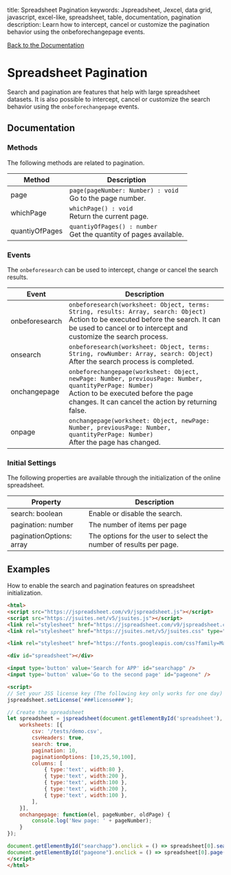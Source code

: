 title: Spreadsheet Pagination
keywords: Jspreadsheet, Jexcel, data grid, javascript, excel-like, spreadsheet, table, documentation, pagination
description: Learn how to intercept, cancel or customize the pagination behavior using the onbeforechangepage events.

[Back to the Documentation](/docs/v9 "Back to the documentation section")

# Spreadsheet Pagination

Search and pagination are features that help with large spreadsheet datasets. It is also possible to intercept, cancel or customize the search behavior using the `onbeforechangepage` events. 

## Documentation

### Methods

The following methods are related to pagination.

| Method         | Description                                                          |
| ---------------|----------------------------------------------------------------------|
| page           | `page(pageNumber: Number) : void`<br/>Go to the page number.         |
| whichPage      | `whichPage() : void`<br/>Return the current page.                    |
| quantiyOfPages | `quantiyOfPages() : number`<br/>Get the quantity of pages available. |

 

### Events

The `onbeforesearch` can be used to intercept, change or cancel the search results.

| Event          | Description                                                                                                                                                                                                |
| ---------------|------------------------------------------------------------------------------------------------------------------------------------------------------------------------------------------------------------|
| onbeforesearch | `onbeforesearch(worksheet: Object, terms: String, results: Array, search: Object)`<br/>Action to be executed before the search. It can be used to cancel or to intercept and customize the search process. |
| onsearch       | `onbeforesearch(worksheet: Object, terms: String, rowNumber: Array, search: Object)`<br/>After the search process is completed.                                                                            |
| onchangepage   | `onbeforechangepage(worksheet: Object, newPage: Number, previousPage: Number, quantityPerPage: Number)`<br/>Action to be executed before the page changes. It can cancel the action by returning false.    |
| onpage         | `onchangepage(worksheet: Object, newPage: Number, previousPage: Number, quantityPerPage: Number)`<br/>After the page has changed.                                                                          |

 

### Initial Settings

The following properties are available through the initialization of the online spreadsheet.

| Property                 | Description                                                        |
| -------------------------|--------------------------------------------------------------------|
| search: boolean          | Enable or disable the search.                                      |
| pagination: number       | The number of items per page                                       |
| paginationOptions: array | The options for the user to select the number of results per page. |

 

## Examples

How to enable the search and pagination features on spreadsheet initialization. 

```html
<html>
<script src="https://jspreadsheet.com/v9/jspreadsheet.js"></script>
<script src="https://jsuites.net/v5/jsuites.js"></script>
<link rel="stylesheet" href="https://jspreadsheet.com/v9/jspreadsheet.css" type="text/css" />
<link rel="stylesheet" href="https://jsuites.net/v5/jsuites.css" type="text/css" />

<link rel="stylesheet" href="https://fonts.googleapis.com/css?family=Material+Icons" />

<div id="spreadsheet"></div>

<input type='button' value='Search for APP' id="searchapp" />
<input type='button' value='Go to the second page' id="pageone" />

<script>
// Set your JSS license key (The following key only works for one day)
jspreadsheet.setLicense('###license###');

// Create the spreadsheet
let spreadsheet = jspreadsheet(document.getElementById('spreadsheet'), {
    worksheets: [{
        csv: '/tests/demo.csv',
        csvHeaders: true,
        search: true,
        pagination: 10,
        paginationOptions: [10,25,50,100],
        columns: [
            { type:'text', width:80 },
            { type:'text', width:200 },
            { type:'text', width:100 },
            { type:'text', width:200 },
            { type:'text', width:100 },
        ],
    }],
    onchangepage: function(el, pageNumber, oldPage) {
        console.log('New page: ' + pageNumber);
    }
});

document.getElementById("searchapp").onclick = () => spreadsheet[0].search('app');
document.getElementById("pageone").onclick = () => spreadsheet[0].page(1);
</script>
</html>
```
 
